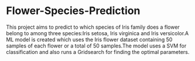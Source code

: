 # Flower-Species-Prediction
This project aims to predict to which species of Iris family does a flower belong to among three species:Iris setosa, Iris virginica and Iris versicolor.A ML model is created which uses the Iris flower dataset containing 50 samples of each flower or a total of 50 samples.The model uses a SVM for classification and also runs a Gridsearch for finding the optimal parameters.
